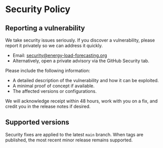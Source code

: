 # Security Policy

## Reporting a vulnerability

We take security issues seriously. If you discover a vulnerability, please report it privately so we can address it quickly.

- Email: security@energy-load-forecasting.org
- Alternatively, open a private advisory via the GitHub Security tab.

Please include the following information:
- A detailed description of the vulnerability and how it can be exploited.
- A minimal proof of concept if available.
- The affected versions or configurations.

We will acknowledge receipt within 48 hours, work with you on a fix, and credit you in the release notes if desired.

## Supported versions

Security fixes are applied to the latest `main` branch. When tags are published, the most recent minor release remains supported.
